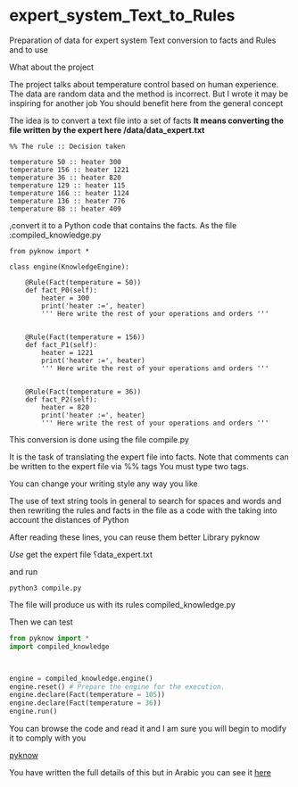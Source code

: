 # expert_system_Text_to_Rules
Preparation of data for expert system Text conversion to facts and Rules and to use

What about the project

The project talks about temperature control based on human experience. The data are random data and the method is incorrect. But I  wrote it may be inspiring for another job
You should benefit here from the general concept

The idea is to convert a text file into a set of facts
__It means converting the file written by the expert here /data/data_expert.txt__

```
%% The rule :: Decision taken

temperature 50 :: heater 300
temperature 156 :: heater 1221
temperature 36 :: heater 820
temperature 129 :: heater 115
temperature 166 :: heater 1124
temperature 136 :: heater 776
temperature 88 :: heater 409
```

,convert it to a Python code that contains the facts.
As the file :compiled_knowledge.py

```
from pyknow import *

class engine(KnowledgeEngine):

	@Rule(Fact(temperature = 50))
	def fact_P0(self):
		heater = 300
		print('heater :=', heater)
		''' Here write the rest of your operations and orders '''


	@Rule(Fact(temperature = 156))
	def fact_P1(self):
		heater = 1221
		print('heater :=', heater)
		''' Here write the rest of your operations and orders '''


	@Rule(Fact(temperature = 36))
	def fact_P2(self):
		heater = 820
		print('heater :=', heater)
		''' Here write the rest of your operations and orders '''

```
This conversion is done using the file compile.py

It is the task of translating the expert file into facts. Note that comments can be written to the expert file via %% tags
You must type two tags.

You can change your writing style any way you like



The use of text string tools in general to search for spaces and words and then rewriting the rules and facts in the file as a code with the taking into account the distances of Python

After reading these lines, you can reuse them better
Library pyknow



*Use*
get the expert file ؟data_expert.txt

and run 
```
python3 compile.py
```
The file will produce us with its rules
compiled_knowledge.py

Then we can test

``` python
from pyknow import *
import compiled_knowledge



engine = compiled_knowledge.engine()
engine.reset() # Prepare the engine for the execution.
engine.declare(Fact(temperature = 105))
engine.declare(Fact(temperature = 36))
engine.run()

```


You can browse the code and read it and I am sure you will begin to modify it to comply with you


[pyknow](https://github.com/buguroo/pyknow)

You have written the full details of this but in Arabic you can see it  [here](https://github.com/mohammed-Emad/expert_system_Text_to_Rules/blob/master/Arabic_details.md)
